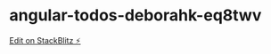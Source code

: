 # angular-todos-deborahk-eq8twv

[Edit on StackBlitz ⚡️](https://stackblitz.com/edit/angular-todos-deborahk-eq8twv)
